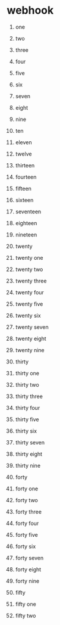 # webhook

1. one

2. two

3. three

4. four

5. five

6. six

7. seven

8. eight

9. nine

10. ten

11. eleven

12. twelve

13. thirteen

14. fourteen

15. fifteen

16. sixteen

17. seventeen

18. eighteen

19. nineteen

20. twenty

21. twenty one

22. twenty two

23. twenty three

24. twenty four

25. twenty five

26. twenty six

27. twenty seven

28. twenty eight

29. twenty nine

30. thirty

31. thirty one

32. thirty two

33. thirty three

34. thirty four

35. thirty five

36. thirty six

37. thirty seven

38. thirty eight

39. thirty nine

40. forty

41. forty one

42. forty two

43. forty three

44. forty four

45. forty five

46. forty six

47. forty seven

48. forty eight

49. forty nine

50. fifty

51. fifty one

52. fifty two
